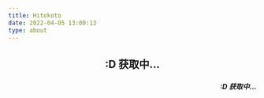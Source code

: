 ```yaml
---
title: Hitokoto
date: 2022-04-05 13:00:13
type: about
---
```

<body>
    <script>
        fetch('https://v1.hitokoto.cn/?c=a&c=b&c=d&c=k')
            .then(response => response.json())
            .then(data => {
                const hitokoto = document.getElementById('hitokoto_text')
                hitokoto.innerText = data.hitokoto
                const from = document.getElementById('hitokoto_from')
                if(data.from_who == null){
                    from.innerText = "————" + '「' + data.from + '」'
                }else{
                    from.innerText = "————" + data.from_who + '「' + data.from + '」'
                }
            })
            .catch(console.error)
    </script>
    <h2 align="center">
        <p  id="hitokoto_text">:D 获取中...</p>
    </h2>
    <h5>
        <p align="right" id="hitokoto_from">:D 获取中...</p>
    </h5>
    
</body>